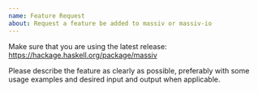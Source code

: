 ```yaml
---
name: Feature Request
about: Request a feature be added to massiv or massiv-io
---
```


Make sure that you are using the latest release: https://hackage.haskell.org/package/massiv

Please describe the feature as clearly as possible, preferably with some usage examples and desired
input and output when applicable.
